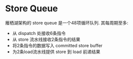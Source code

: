 Store Queue
===========

雁栖湖架构的 store queue 是一个48项循环队列. 其每周期至多: 
* 从 dispatch 处接收6条指令
* 从 store 流水线接收2条指令的结果
* 将2条指令的数据写入 committed store buffer
* 为2条load流水线提供 store 到 load 前递结果
